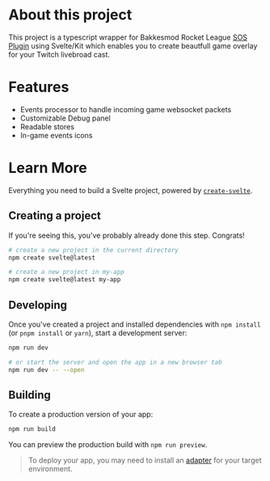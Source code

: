 # About this project

This project is a typescript wrapper for Bakkesmod Rocket League [SOS Plugin](https://gitlab.com/bakkesplugins/sos/sos-plugin) using Svelte/Kit which enables you to create beautfull game overlay for your Twitch livebroad cast.

# Features
- Events processor to handle incoming game websocket packets
- Customizable Debug panel
- Readable stores
- In-game events icons

# Learn More

Everything you need to build a Svelte project, powered by [`create-svelte`](https://github.com/sveltejs/kit/tree/master/packages/create-svelte).

## Creating a project

If you're seeing this, you've probably already done this step. Congrats!

```bash
# create a new project in the current directory
npm create svelte@latest

# create a new project in my-app
npm create svelte@latest my-app
```

## Developing

Once you've created a project and installed dependencies with `npm install` (or `pnpm install` or `yarn`), start a development server:

```bash
npm run dev

# or start the server and open the app in a new browser tab
npm run dev -- --open
```

## Building

To create a production version of your app:

```bash
npm run build
```

You can preview the production build with `npm run preview`.

> To deploy your app, you may need to install an [adapter](https://kit.svelte.dev/docs/adapters) for your target environment.
